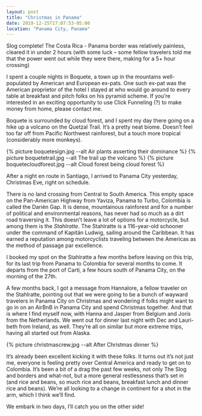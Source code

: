 ```yaml
---
layout: post
title: "Christmas in Panama"
date: 2019-12-25T17:07:53-05:00
location: "Panama City, Panama"
---
```


Slog complete! The Costa Rica - Panama border was relatively painless, cleared it in under 2 hours (with some luck – some fellow travelers told me that the power went out while they were there, making for a 5+ hour crossing)

I spent a couple nights in Boquete, a town up in the mountains well-populated by American and European ex-pats. One such ex-pat was the American proprietor of the hotel I stayed at who would go around to every table at breakfast and pitch folks on his pyramid scheme. If you’re interested in an exciting opportunity to use Click Funneling (?) to make money from home, please contact me.

Boquete is surrounded by cloud forest, and I spent my day there going on a hike up a volcano on the Quetzal Trail. It’s a pretty neat biome. Doesn’t feel too far off from Pacific Northwest rainforest, but a touch more tropical (considerably more monkeys).

{% picture boquetesign.jpg --alt Air plants asserting their dominance %}
{% picture boquetetrail.jpg --alt The trail up the volcano %}
{% picture boquetecloudforest.jpg --alt Cloud forest being cloud forest %}

After a night en route in Santiago, I arrived to Panama City yesterday, Christmas Eve, right on schedule.

There is no land crossing from Central to South America. This empty space on the Pan-American Highway from Yaviza, Panama to Turbo, Colombia is called the Darién Gap. It is dense, mountainous rainforest and for a number of political and environmental reasons, has never had so much as a dirt road traversing it. This doesn’t leave a lot of options for a motorcycle, but among them is the _Stahlratte_. The Stahlratte is a 116-year-old schooner under the command of Kapitän Ludwig, sailing around the Caribbean. It has earned a reputation among motorcyclists traveling between the Americas as the method of passage par excellence.

I booked my spot on the Stahlratte a few months before leaving on this trip, for its last trip from Panama to Colombia for several months to come. It departs from the port of Carti, a few hours south of Panama City, on the morning of the 27th.

A few months back, I got a message from Hannalore, a fellow traveler on the Stahlratte, pointing out that we were going to be a bunch of wayward travelers in Panama City on Christmas and wondering if folks might want to go in on an AirBnB in Panama City and spend Christmas together. And that is where I find myself now, with Hanna and Jasper from Belgium and Joris from the Netherlands. We went out for dinner last night with Dec and Lauri-beth from Ireland, as well. They’re all on similar but more extreme trips, having all started out from Alaska.

{% picture christmascrew.jpg --alt After Christmas dinner %}

It’s already been excellent kicking it with these folks. It turns out it’s not just me, everyone is feeling pretty over Central America and ready to get on to Colombia. It’s been a bit of a drag the past few weeks, not only The Slog and borders and what-not, but a more general restlessness that’s set in (and rice and beans, so much rice and beans, breakfast lunch and dinner rice and beans). We’re all looking to a change in continent for a shot in the arm, which I think we’ll find.

We embark in two days, I’ll catch you on the other side!